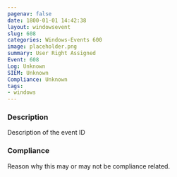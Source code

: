 ```yaml
---
pagenav: false
date: 1800-01-01 14:42:38
layout: windowsevent
slug: 608
categories: Windows-Events 600
image: placeholder.png
summary: User Right Assigned
Event: 608
Log: Unknown
SIEM: Unknown
Compliance: Unknown
tags:
- windows
---
```


### Description

Description of the event ID

### Compliance

Reason why this may or may not be compliance related.
